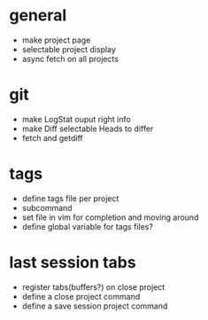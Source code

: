 general
=======

* make project page
* selectable project display
* async fetch on all projects

git
===

* make LogStat ouput right info
* make Diff selectable Heads to differ
* fetch and getdiff

tags
====

* define tags file per project
* subcommand
* set file in vim for completion and moving around
* define global variable for tags files?

last session tabs
=================

* register tabs(buffers?) on close project
* define a close project command
* define a save session project command


